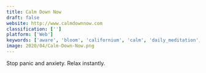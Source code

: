 ```yaml
---
title: Calm Down Now
draft: false 
website: http://www.calmdownnow.com
classification: ['']
platform: ['Web']
keywords: ['aware', 'bloom', 'californium', 'calm', 'daily_meditation', 'department_store_for_the_mind', 'feelsfm', 'grapefruit', 'headspace', 'healacrity', 'imposter_syndrome_life', 'mental_screening', 'mindscapes', 'moodnotes', 'pause', 'pacifica', 'pixel_thoughts', 'product_genius', 'simple_habit', 'smiling_mind', 'talklife', 'trill']
image: 2020/04/Calm-Down-Now.png
---
```

Stop panic and anxiety. Relax instantly.